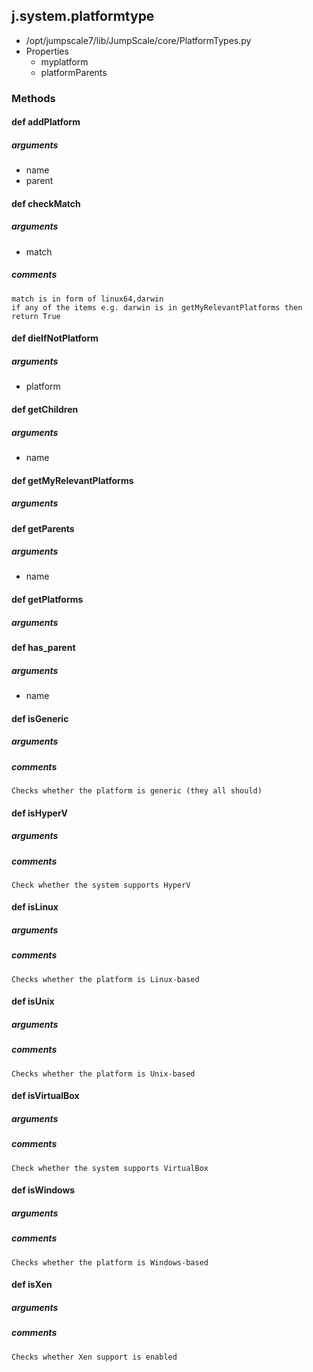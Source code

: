 ## j.system.platformtype

- /opt/jumpscale7/lib/JumpScale/core/PlatformTypes.py
- Properties
    - myplatform
    - platformParents

### Methods

#### def addPlatform 

##### arguments

- name
- parent

#### def checkMatch 

##### arguments

- match

##### comments

```
match is in form of linux64,darwin
if any of the items e.g. darwin is in getMyRelevantPlatforms then return True

```

#### def dieIfNotPlatform 

##### arguments

- platform

#### def getChildren 

##### arguments

- name

#### def getMyRelevantPlatforms 

##### arguments

#### def getParents 

##### arguments

- name

#### def getPlatforms 

##### arguments

#### def has_parent 

##### arguments

- name

#### def isGeneric 

##### arguments

##### comments

```
Checks whether the platform is generic (they all should)

```

#### def isHyperV 

##### arguments

##### comments

```
Check whether the system supports HyperV

```

#### def isLinux 

##### arguments

##### comments

```
Checks whether the platform is Linux-based

```

#### def isUnix 

##### arguments

##### comments

```
Checks whether the platform is Unix-based

```

#### def isVirtualBox 

##### arguments

##### comments

```
Check whether the system supports VirtualBox

```

#### def isWindows 

##### arguments

##### comments

```
Checks whether the platform is Windows-based

```

#### def isXen 

##### arguments

##### comments

```
Checks whether Xen support is enabled

```

